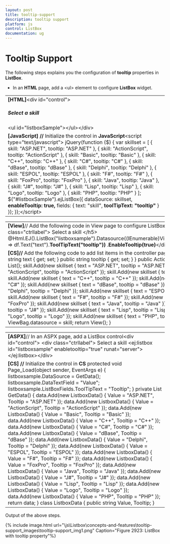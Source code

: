 ```yaml
---
layout: post
title: tooltip-support
description: tooltip support
platform: js
control: ListBox
documentation: ug
---
```


# Tooltip Support

The following steps explains you the configuration of **tooltip** properties in **ListBox**.

* In an **HTML** page, add a &lt;ul&gt; element to configure **ListBox** widget.


<table>
<tr>
<td>
<b>[HTML]</b>&lt;div id="control"&gt;    <h5 class="ctrllabel">Select a skill</h5>    &lt;ul id="listboxSample"&gt;&lt;/ul&gt;&lt;/div&gt;</td></tr>
<tr>
<td>
<b>[JavaScript] </b><b>// </b>Initialize the control in <b>JavaScript</b>&lt;script type="text/javascript"&gt;    jQuery(function ($) {        var skillset = [        { skill: "ASP.NET", tooltip: "ASP.NET" }, { skill: "ActionScript", tooltip: "ActionScript" }, { skill: "Basic", tooltip: "Basic" },        { skill: "C++", tooltip: "C++" }, { skill: "C#", tooltip: "C#" }, { skill: "dBase", tooltip: "dBase" }, { skill: "Delphi", tooltip: "Delphi" },        { skill: "ESPOL", tooltip: "ESPOL" }, { skill: "F#", tooltip: "F#" }, { skill: "FoxPro", tooltip: "FoxPro" }, { skill: "Java", tooltip: "Java" },        { skill: "J#", tooltip: "J#" }, { skill: "Lisp", tooltip: "Lisp" }, { skill: "Logo", tooltip: "Logo" }, { skill: "PHP", tooltip: "PHP" }        ];        $("#listboxSample").ejListBox({            dataSource: skillset, <b>enableTooltip: true,</b>            fields: { text: "skill", <b>toolTipText: "tooltip"</b> }        });    });&lt;/script&gt;</td></tr>
</table>


<table>
<tr>
<td>
<b>[View]</b>// Add the following code in View page to configure ListBox widget&lt;div id="control"&gt;    &lt;h5 class="ctrllabel"&gt;        Select a skill    &lt;/h5&gt;    @Html.EJ().ListBox("listboxsample").Datasource((IEnumerable<skillset>)ViewBag.datasource).ListBoxFields(df => df.Text("text").<b>ToolTipText("tooltip"))</b> .<b>EnableTooltip(true)</b>&lt;/div&gt;</td></tr>
<tr>
<td>
<b>[CS]</b><b>//</b> Add the following code to add list items in the controller page        public class skillset        {            public string text { get; set; }            public string tooltip { get; set; }        }        public ActionResult Index()        {            List<skillset> skill = new List<skillset>();            skill.Add(new skillset { text = "ASP.NET", tooltip = "ASP.NET" });            skill.Add(new skillset { text = "ActionScript", tooltip = "ActionScript"      });            skill.Add(new skillset { text = "Basic", tooltip = "Basic" });            skill.Add(new skillset { text = "C++", tooltip = "C++" });            skill.Add(new skillset { text = "C#", tooltip = "C#" });            skill.Add(new skillset { text = "dBase", tooltip = "dBase" });            skill.Add(new skillset { text = "Delphi", tooltip = "Delphi" });            skill.Add(new skillset { text = "ESPOL", tooltip = "ESPOL" });            skill.Add(new skillset { text = "F#", tooltip = "F#" });            skill.Add(new skillset { text = "FoxPro", tooltip = "FoxPro" });            skill.Add(new skillset { text = "Java", tooltip = "Java" });            skill.Add(new skillset { text = "J#", tooltip = "J#" });            skill.Add(new skillset { text = "Lisp", tooltip = "Lisp" });            skill.Add(new skillset { text = "Logo", tooltip = "Logo" });            skill.Add(new skillset { text = "PHP", tooltip = "PHP" });            ViewBag.datasource = skill;            return View();        }</td></tr>
</table>


<table>
<tr>
<td>
<b>[ASPX]</b>// In an ASPX page, add a ListBox control&lt;div id="control"&gt;    &lt;div class="ctrllabel"&gt;        Select a skill</div>    &lt;ej:listbox id="listboxsample" enabletooltip="true" runat="server"&gt;&lt;/ej:listbox&gt;&lt;/div&gt;</td></tr>
<tr>
<td>
<b> [CS]  </b><b>// </b>Initialize the control in <b>CS</b>        protected void Page_Load(object sender, EventArgs e)        {            listboxsample.DataSource = GetData();            listboxsample.DataTextField = "Value";            listboxsample.ListBoxFields.ToolTipText = "Tooltip";        }        private List<ListboxData> GetData()        {            data.Add(new ListboxData() { Value = "ASP.NET", Tooltip = "ASP.NET" });            data.Add(new ListboxData() { Value = "ActionScript", Tooltip = "ActionScript" });            data.Add(new ListboxData() { Value = "Basic", Tooltip = "Basic" });            data.Add(new ListboxData() { Value = "C++", Tooltip = "C++" });            data.Add(new ListboxData() { Value = "C#", Tooltip = "C#" });            data.Add(new ListboxData() { Value = "dBase", Tooltip = "dBase" });            data.Add(new ListboxData() { Value = "Delphi", Tooltip = "Delphi" });            data.Add(new ListboxData() { Value = "ESPOL", Tooltip = "ESPOL" });            data.Add(new ListboxData() { Value = "F#", Tooltip = "F#" });            data.Add(new ListboxData() { Value = "FoxPro", Tooltip = "FoxPro" });            data.Add(new ListboxData() { Value = "Java", Tooltip = "Java" });            data.Add(new ListboxData() { Value = "J#", Tooltip = "J#" });            data.Add(new ListboxData() { Value = "Lisp", Tooltip = "Lisp" });            data.Add(new ListboxData() { Value = "Logo", Tooltip = "Logo" });            data.Add(new ListboxData() { Value = "PHP", Tooltip = "PHP" });            return data;        }        class ListboxData        {            public string Value, Tooltip;        }</td></tr>
</table>


Output of the above steps.


{% include image.html url="\js\Listbox\concepts-and-features\tooltip-support_images\tooltip-support_img1.png" Caption="Figure 2923: ListBox with tooltip property"%}


